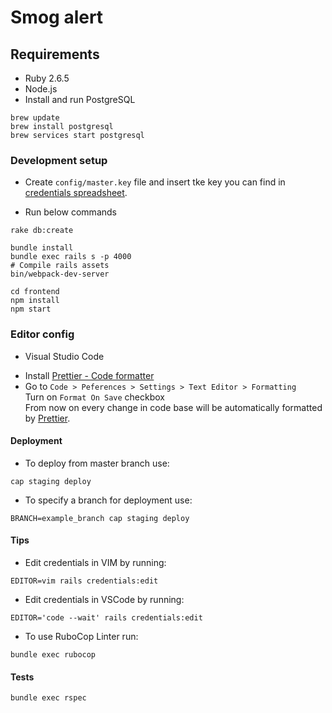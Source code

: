 # Smog alert

## Requirements

- Ruby 2.6.5
- Node.js
- Install and run PostgreSQL

```
brew update
brew install postgresql
brew services start postgresql
```

### Development setup

- Create `config/master.key` file and insert tke key you can find in [credentials spreadsheet](https://docs.google.com/spreadsheets/d/1R73V6AilcW1EOpdyUY6PX7ZH6O1R9vVUI42WHqj2kMI/edit#gid=0).

- Run below commands

```
rake db:create

bundle install
bundle exec rails s -p 4000
# Compile rails assets
bin/webpack-dev-server

cd frontend
npm install
npm start
```

### Editor config

- Visual Studio Code

* Install [Prettier - Code formatter](https://marketplace.visualstudio.com/items?itemName=esbenp.prettier-vscode)
* Go to `Code > Peferences > Settings > Text Editor > Formatting`  
  Turn on `Format On Save` checkbox  
  From now on every change in code base will be automatically formatted by [Prettier](https://prettier.io/).

#### Deployment

- To deploy from master branch use:

`cap staging deploy`

- To specify a branch for deployment use:

`BRANCH=example_branch cap staging deploy`

#### Tips

- Edit credentials in VIM by running:

`EDITOR=vim rails credentials:edit`

- Edit credentials in VSCode by running:

`EDITOR='code --wait' rails credentials:edit`

- To use RuboCop Linter run:

`bundle exec rubocop`

#### Tests

`bundle exec rspec`
